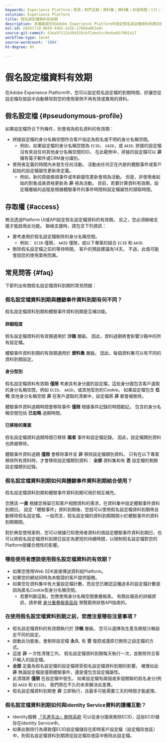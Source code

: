 ```yaml
---
keywords: Experience Platform；首頁；熱門主題；資料集；資料集；存留時間；ttl；存留時間；假名；假名設定檔；資料有效期；有效期；
solution: Experience Platform
title: 假名設定檔資料有效期
description: 本檔案提供在Adobe Experience Platform中設定假名設定檔資料到期日的一般指引。
exl-id: e8d31718-0b50-44b5-a15b-17668a063a9c
source-git-commit: 63ea5f112a304259cbf2aee1cc8e4ae01f002a17
workflow-type: tm+mt
source-wordcount: '1004'
ht-degree: 0%

---
```


# 假名設定檔資料有效期

在Adobe Experience Platform中，您可以設定假名設定檔的到期時間，好讓您從設定檔存放區中自動移除對您的使用案例不再有效或實用的資料。

## 假名設定檔 {#pseudonymous-profile}

如果設定檔符合下列條件，則會視為假名資料的有效期：

- 拼接設定檔的身分名稱空間符合客戶指定為假名或不明的身分名稱空間。
   - 例如，如果設定檔的身分名稱空間為 `ECID`， `GAID`，或 `AAID`. 拼接的設定檔沒有來自任何其他身分名稱空間的ID。 在此範例中，拼接的設定檔可以 **非** 擁有電子郵件或CRM身分識別。
- 使用者定義的時間內未發生任何活動。 活動由任何正在內嵌的體驗事件或客戶起始的設定檔屬性更新來定義。
   - 例如，新的頁面檢視事件或年齡屬性更新會視為活動。 但是，非使用者起始的對象成員資格更新為 **非** 視為活動。 目前，若要計算資料有效期，設定檔層級的追蹤是根據體驗事件的事件時間和設定檔屬性的擷取時間。

## 存取權 {#access}

無法透過Platform UI或API設定假名設定檔資料的有效期。 反之，您必須聯絡支援才能啟用此功能。 聯絡支援時，請包含下列資訊：

- 要考慮用於假名設定檔刪除的身分名稱空間。
   - 例如： `ECID` 僅限， `AAID` 僅限，或以下專案的組合 `ECID` 和 `AAID`.
- 刪除假名設定檔之前的等待時間。 客戶的預設建議為14天。 不過，此值可能會因您的使用案例而異。

## 常見問答 {#faq}

下節列出有關假名設定檔資料到期的常見問題：

### 假名設定檔資料到期與體驗事件資料到期有何不同？

假名設定檔資料到期和體驗事件資料到期是互補功能。

#### 詳細程度

假名設定檔資料的有效期適用於 **沙箱** 層級。 因此，資料過期將會影響沙箱中的所有設定檔。

體驗事件資料到期的有效期適用於 **資料集** 層級。 因此，每個資料集可以有不同的資料到期設定。

#### 身分型別

假名設定檔資料有效期 **僅限** 考慮具有身分圖的設定檔，這些身分圖包含客戶選取的身分名稱空間，例如 `ECID`， `AAID`，或其他型別的Cookie。 如果設定檔包含 **任何** 其他身分名稱空間 **非** 在客戶選取的清單中，設定檔將 **非** 都會被刪除。

體驗事件資料過期時間會移除事件 **僅限** 根據事件記錄的時間戳記。 包含的身分名稱空間包括 **已忽略** 過期時間。

#### 已移除的專案

假名設定檔資料過期時間已移除 **兩者** 事件和設定檔記錄。 因此，設定檔類別資料也將被移除。

體驗事件資料過期 **僅限** 會移除事件並 **非** 移除設定檔類別資料。 只有在以下專案移除所有資料時，才會移除設定檔類別資料： **全部** 資料集和有 **否** 設定檔的剩餘設定檔類別記錄。

### 假名設定檔資料到期如何與體驗事件資料到期結合使用？

假名設定檔資料到期和體驗事件資料到期可用於相互補充。

您應該 **一直** 根據您保留已知客戶相關資料的需求，在資料集中設定體驗事件資料到期日。 設定「體驗事件」資料到期後，您就可以使用假名設定檔資料到期來自動移除假名設定檔。 一般而言，假名設定檔的資料到期期間小於體驗事件的資料到期期間。

對於典型使用案例，您可以根據已知使用者資料的值設定體驗事件資料到期日，也可以將假名設定檔資料到期日設定為更短的持續時間，以限制假名設定檔對您的Platform授權合規性的影響。

### 哪些使用者應該使用假名設定檔資料的有效期？

- 如果您使用Web SDK直接傳送資料給Platform。
- 如果您的網站同時為未驗證的客戶提供服務。
- 如果您在資料集中有大量設定檔計數，而且您已確認這種過多的設定檔計數是因為匿名Cookie型身分名稱空間。
   - 若要判斷這點，您應使用身分名稱空間重疊報表。 有關此報告的詳細資訊，請參閱 [身分重疊報表區段](./api/preview-sample-status.md#identity-overlap-report) 預覽範例狀態API指南的。

### 在使用假名設定檔資料到期之前，您應注意哪些注意事項？

- 假名設定檔資料的有效期執行於 **沙箱** 層級。 您可以選擇為生產及開發沙箱設定不同的設定。
- 啟動此功能後，會刪除設定檔 **永久**. 有 **否** 復原或還原已刪除之設定檔的方式。
- 這是 **非** 一次性清理工作。 假名設定檔資料到期每天執行一次，並刪除符合客戶輸入的設定檔。
- **全部** 定義為假名設定檔的設定檔將受假名設定檔資料到期的影響。 確實如此 **非** 無論設定檔是僅限體驗事件，還是僅包含設定檔屬性。
- 此清理將 **僅限** 在設定檔中發生。 如果設定檔有兩個或多個關聯的假名身分(例如 `AAID` 和 `ECID`)。 我們將在不久的未來解決此差異。
- 假名設定檔資料到期會 **非** 立即執行，且最多可能需要三天的時間才能處理。

### 假名設定檔資料到期如何與Identity Service資料的護欄互動？

- Identity服務 [「先進先出」刪除系統](../identity-service/guardrails.md) 可以從身分圖表刪除ECID，這些ECID儲存在Identity Service中。
- 如果此刪除行為導致僅ECID設定檔儲存在即時客戶設定檔（設定檔存放區）中，則假名設定檔資料到期將從設定檔存放區中刪除此設定檔。
